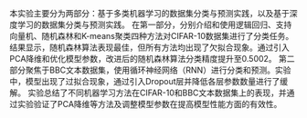   本实验主要分为两部分：基于多类机器学习的数据集分类与预测实践，以及基于深度学习的数据集分类与预测实践。
  在第一部分，分别介绍和使用逻辑回归、支持向量机、随机森林和K-means聚类四种方法对CIFAR-10数据集进行了分类任务。结果显示，随机森林算法表现最佳，但所有方法均出现了欠拟合现象。通过引入PCA降维和优化模型参数，改进后的随机森林算法分类精度提升至0.5002。
  第二部分聚焦于BBC文本数据集，使用循环神经网络（RNN）进行分类和预测。实验中，模型出现了过拟合现象，通过引入Dropout层并降低各层参数数量进行了缓解。
实验总结了不同机器学习方法在CIFAR-10和BBC文本数据集上的表现，并通过实验验证了PCA降维等方法及调整模型参数在提高模型性能方面的有效性。

